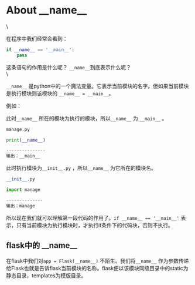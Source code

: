 # About  \_\_name\_\_  
  
  \

在程序中我们经常会看到：  

```python
if __name__ == '__main__':
    pass
```  
  
  

这条语句的作用是什么呢？ `__name__`到底表示什么呢？  
  \
  

`__name__` 是python中的一个魔法变量。它表示当前模块的名字。但如果当前模块是执行模块则该模块的 `__name__ = __main__`。  


  

例如：  

此时`__name__` 所在的模块为执行的模块，所以`__name__` 为 `__main__` 。  

```python
manage.py

print(__name__)

---------------
输出：__main__
```




此时执行模块为`__init__.py` ，所以`__name__` 为它所在的模块名。  

```python
__init__.py

import manage

--------------
输出：manage
```



所以现在我们就可以理解第一段代码的作用了。`if __name__ == '__main__'` 表示，只有当前模块为执行模块时，才执行if条件下的代码块，否则不执行。  
  
## flask中的 \_\_name\_\_

在flask中我们对`app = Flask(__name__)` 不陌生。我们将`__name__` 作为参数传递给Flask也就是告诉flask当前模块的名称。flask便以该模块同级目录中的static为静态目录，templates为模版目录。
